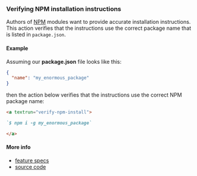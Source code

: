 ### Verifying NPM installation instructions

Authors of [NPM](https://www.npmjs.com) modules want to provide accurate
installation instructions. This action verifies that the instructions use the
correct package name that is listed in `package.json`.

#### Example

<a textrun="create-file">

Assuming our **package.json** file looks like this:

```json
{
  "name": "my_enormous_package"
}
```

</a>

then the action below verifies that the instructions use the correct NPM package
name:

<a textrun="run-markdown-in-textrun">

```markdown
<a textrun="verify-npm-install">

`$ npm i -g my_enormous_package`

</a>
```

</a>

#### More info

- [feature specs](../text-runner/features/actions/built-in/verify-npm-install/verify-npm-install.feature)
- [source code](verify_npm_install.ts)
